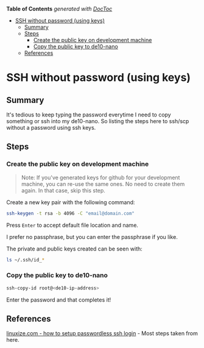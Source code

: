 <!-- START doctoc generated TOC please keep comment here to allow auto update -->
<!-- DON'T EDIT THIS SECTION, INSTEAD RE-RUN doctoc TO UPDATE -->
**Table of Contents**  *generated with [DocToc](https://github.com/thlorenz/doctoc)*

- [SSH without password (using keys)](#ssh-without-password-using-keys)
  - [Summary](#summary)
  - [Steps](#steps)
    - [Create the public key on development machine](#create-the-public-key-on-development-machine)
    - [Copy the public key to de10-nano](#copy-the-public-key-to-de10-nano)
  - [References](#references)

<!-- END doctoc generated TOC please keep comment here to allow auto update -->

# SSH without password (using keys)

## Summary

It's tedious to keep typing the password everytime I need to copy something or ssh into my de10-nano. So listing the steps here to ssh/scp without a password using ssh keys.

## Steps

### Create the public key on development machine

> Note: If you've generated keys for github for your development machine, you can re-use the same ones. No need to create them again. In that case, skip this step.

Create a new key pair with the following command:

```bash
ssh-keygen -t rsa -b 4096 -C "email@domain.com"
```

Press `Enter` to accept default file location and name.

I prefer no passphrase, but you can enter the passphrase if you like.

The private and public keys created can be seen with:

```bash
ls ~/.ssh/id_*
```

### Copy the public key to de10-nano

```bash
ssh-copy-id root@<de10-ip-address>
```

Enter the password and that completes it!

## References

[linuxize.com - how to setup passwordless ssh login](https://linuxize.com/post/how-to-setup-passwordless-ssh-login/) - Most steps taken from here.

